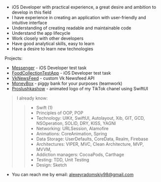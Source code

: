 - iOS Developer with practical experience, a great desire and ambition to develop in this field 
- I have experience in creating an application with user-friendly and intuitive interface 
- Understanding of creating readable and maintainable code
- Understand the app lifecycle
- Work closely with other developers
- Have good analytical skills, easy to learn
- Have a desire to learn new technologies

Projects:
* [Messenger](https://github.com/AlexeyRadomskiy/Messenger.git) - iOS Developer test task
* [FoodCollectionTestApp](https://github.com/AlexeyRadomskiy/FoodCollectionTestApp.git) - iOS Developer test task
* [VkNewsFeed](https://github.com/AlexeyRadomskiy/VkNewsFeed/tree/main) - custom Vk Newsfeed API
* [MoneyBox](https://github.com/AlexeyRadomskiy/MoneyBox.git) - piggy bank for your purposes (teamwork)
* [Proslushkashow](https://github.com/AlexeyRadomskiy/MyMoodLogoSwiftUI.git) - animated logo of my TikTok chanel using SwiftUI


> I already know:
>>  * Swift (1)
>>  * Principles of OOP, POP
>>  * Technology: UIKit, SwiftUI, Autolayout, Xib, GIT, GCD, NSOperation, SOLID, DRY, KISS, YAGNI 
>>  * Networking: URLSession, Alamofire
>>  * Animations: CoreAnimation, Spring
>>  * Data Storage: UserDefaults, CoreData, Realm, Firebase
>>  * Architectures: VIPER, MVC, Clean Architecture, MVP, MVVM, 
>>  * Addiction managers: CocoaPods, Carthage
>>  * Testing: TDD, Unit Testing
>>  * Design: Sketch
    
- You can reach me by email: alexeyradomskiy98@gmail.com
